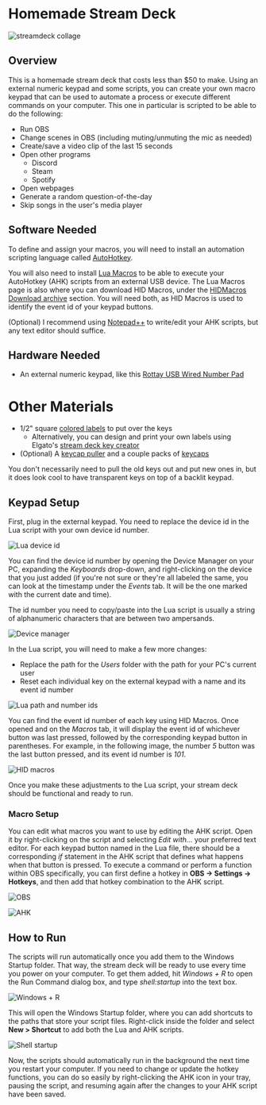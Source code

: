 # Homemade Stream Deck
![streamdeck collage](https://github.com/anaroar/Homemade-StreamDeck/assets/129563507/abeaf7b5-8384-4d4c-b81b-e1a1ff30137b)
## Overview
This is a homemade stream deck that costs less than $50 to make. Using an external numeric keypad and some scripts, you can create your own macro keypad that can be used to automate a process or execute different commands on your computer. This one in particular is scripted to be able to do the following:
- Run OBS
- Change scenes in OBS (including muting/unmuting the mic as needed)
- Create/save a video clip of the last 15 seconds
- Open other programs
  - Discord
  - Steam
  - Spotify
- Open webpages
- Generate a random question-of-the-day
- Skip songs in the user's media player

## Software Needed
To define and assign your macros, you will need to install an automation scripting language called [AutoHotkey](https://www.autohotkey.com/download/).

You will also need to install [Lua Macros](http://www.hidmacros.eu/download.php) to be able to execute your AutoHotkey (AHK) scripts from an external USB device. The Lua Macros page is also where you can download HID Macros, under the [HIDMacros Download archive](http://www.hidmacros.eu/download.php) section. You will need both, as HID Macros is used to identify the event id of your keypad buttons.  

(Optional) I recommend using [Notepad++](https://notepad-plus-plus.org/downloads/) to write/edit your AHK scripts, but any text editor should suffice.

## Hardware Needed
- An external numeric keypad, like this [Rottay USB Wired Number Pad](https://www.amazon.com/gp/product/B07FFLNF5C/ref=ppx_yo_dt_b_asin_title_o01_s00?ie=UTF8&psc=1)

# Other Materials
- 1/2" square [colored labels](https://www.amazon.com/gp/product/B08M9F8TSB/ref=ppx_yo_dt_b_asin_title_o02_s00?ie=UTF8&psc=1) to put over the keys
  - Alternatively, you can design and print your own labels using Elgato's [stream deck key creator](https://www.elgato.com/us/en/s/keycreator)
- (Optional) A [keycap puller](https://www.amazon.com/gp/product/B01HPC88HM/ref=ppx_yo_dt_b_asin_title_o02_s00?ie=UTF8&psc=1) and a couple packs of [keycaps](https://www.amazon.com/gp/product/B00FZGETVU/ref=ppx_yo_dt_b_asin_title_o00_s01?ie=UTF8&psc=1)

You don't necessarily need to pull the old keys out and put new ones in, but it does look cool to have transparent keys on top of a backlit keypad.  

## Keypad Setup
First, plug in the external keypad. You need to replace the device id in the Lua script with your own device id number.

![Lua device id](https://github.com/anaroar/Homemade-StreamDeck/assets/129563507/d1420b76-798c-44f1-83ff-f4d295ee9c91)

You can find the device id number by opening the Device Manager on your PC, expanding the *Keyboards* drop-down, and right-clicking on the device that you just added (if you're not sure or they're all labeled the same, you can look at the timestamp under the *Events* tab. It will be the one marked with the current date and time). 

The id number you need to copy/paste into the Lua script is usually a string of alphanumeric characters that are between two ampersands.

![Device manager](https://github.com/anaroar/Homemade-StreamDeck/assets/129563507/32fe35a6-719a-424c-b021-321eba071d2a)

In the Lua script, you will need to make a few more changes:
- Replace the path for the *Users* folder with the path for your PC's current user
- Reset each individual key on the external keypad with a name and its event id number

![Lua path and number ids](https://github.com/anaroar/Homemade-StreamDeck/assets/129563507/a37e01f3-145b-4360-8283-5276dc880ea9)

You can find the event id number of each key using HID Macros. Once opened and on the *Macros* tab, it will display the event id of whichever button was last pressed, followed by the corresponding keypad button in parentheses. For example, in the following image, the number *5* button was the last button pressed, and its event id number is *101*.

![HID macros](https://github.com/anaroar/Homemade-StreamDeck/assets/129563507/e6308e4f-fb16-4846-b1a3-706171101de2)

Once you make these adjustments to the Lua script, your stream deck should be functional and ready to run.

### Macro Setup
You can edit what macros you want to use by editing the AHK script. Open it by right-clicking on the script and selecting *Edit with...* your preferred text editor. For each keypad button named in the Lua file, there should be a corresponding *if* statement in the AHK script that defines what happens when that button is pressed.
To execute a command or perform a function within OBS specifically, you can first define a hotkey in **OBS -> Settings -> Hotkeys**, and then add that hotkey combination to the AHK script.

![OBS](https://github.com/anaroar/Homemade-StreamDeck/assets/129563507/4ece9907-291b-475a-ad8c-7b96d699fede)

![AHK](https://github.com/anaroar/Homemade-StreamDeck/assets/129563507/d5a15a89-80a9-45f6-9bab-987583702858)

## How to Run 
The scripts will run automatically once you add them to the Windows Startup folder. That way, the stream deck will be ready to use every time you power on your computer. To get them added, hit *Windows + R* to open the Run Command dialog box, and type *shell:startup* into the text box.

![Windows + R](https://github.com/anaroar/Homemade-StreamDeck/assets/129563507/894810e4-ecfb-4919-9722-0d0517267c4f)

This will open the Windows Startup folder, where you can add shortcuts to the paths that store your script files. Right-click inside the folder and select **New > Shortcut** to add both the Lua and AHK scripts.

![Shell startup](https://github.com/anaroar/Homemade-StreamDeck/assets/129563507/8f3a8d17-14ba-4632-854e-0172d671b7ea)

Now, the scripts should automatically run in the background the next time you restart your computer. If you need to change or update the hotkey functions, you can do so easily by right-clicking the AHK icon in your tray, pausing the script, and resuming again after the changes to your AHK script have been saved. 

